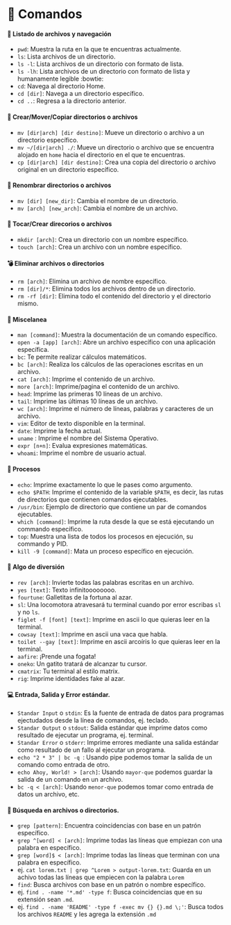 # :rocket: Comandos

#### :minidisc: Listado de archivos y navegación
* `pwd`: Muestra la ruta en la que te encuentras actualmente.
* `ls`: Lista archivos de un directorio.
* `ls -l`: Lista archivos de un directorio con formato de lista.
* `ls -lh`: Lista archivos de un directorio con formato de lista y humanamente legible :bowtie:
* `cd`: Navega al directorio Home.
* `cd [dir]`: Navega a un directorio específico.
* `cd ..`: Regresa a la directorio anterior.

#### :floppy_disk: Crear/Mover/Copiar directorios o archivos
* `mv [dir|arch] [dir destino]`: Mueve un directorio o archivo a un directorio específico.
* `mv ~/[dir|arch] ./`: Mueve un directorio o archivo que se encuentra alojado en `home` hacia el directorio en el que te encuentras.
* `cp [dir|arch] [dir destino]`: Crea una copia del directorio o archivo original en un directorio específico.

#### :file_folder: Renombrar directorios o archivos
* `mv [dir] [new_dir]`: Cambia el nombre de un directorio.
* `mv [arch] [new_arch]`: Cambia el nombre de un archivo.

#### :open_file_folder: Tocar/Crear direcorios o archivos
* `mkdir [arch]`: Crea un directorio con un nombre específico.
* `touch [arch]`: Crea un archivo con un nombre específico.

#### :bomb: Eliminar archivos o directorios
* `rm [arch]`: Elimina un archivo de nombre específico.
* `rm [dir]/*`: Elimina todos los archivos dentro de un directorio.
* `rm -rf [dir]`: Elimina todo el contenido del directorio y el directorio mismo.

#### :crystal_ball: Miscelanea
* `man [command]`: Muestra la documentación de un comando específico.
* `open -a [app] [arch]`: Abre un archivo específico con una aplicación específica.
* `bc`: Te permite realizar cálculos matemáticos.
* `bc [arch]`: Realiza los cálculos de las operaciones escritas en un archivo.
* `cat [arch]`: Imprime el contenido de un archivo.
* `more [arch]`: Imprime/pagina el contenido de un archivo.
* `head`: Imprime las primeras 10 líneas de un archivo.
*  `tail`: Imprime las últimas 10 líneas de un archivo.
* `wc [arch]`: Imprime el número de líneas, palabras y caracteres de un archivo.
* `vim`: Editor de texto disponible en la terminal.
* `date`: Imprime la fecha actual.
* `uname` : Imprime el nombre del Sistema Operativo.
* `expr [n+n]`: Evalua expresiones matemáticas.
* `whoami`: Imprime el nombre de usuario actual.

#### :mag_right: Procesos
* `echo`: Imprime exactamente lo que le pases como argumento.
* `echo $PATH`: Imprime el contenido de la variable `$PATH`, es decir, las rutas de directorios que contienen comandos ejecutables.
* `/usr/bin`: Ejemplo de directorio que contiene un par de comandos ejecutables.
* `which [command]`: Imprime la ruta desde la que se está ejecutando un commando específico.
* `top`: Muestra una lista de todos los procesos en ejecución, su commando y PID.
* `kill -9 [command]`: Mata un proceso específico en ejecución.

#### :japanese_ogre: Algo de diversión
* `rev [arch]`: Invierte todas las palabras escritas en un archivo.
* `yes [text]`: Texto infinitoooooooo.
* `fourtune`: Galletitas de la fortuna al azar.
* `sl`: Una locomotora atravesará tu terminal cuando por error escribas `sl` y no `ls`.
* `figlet -f [font] [text]`: Imprime en ascii lo que quieras leer en la terminal.
* `cowsay [text]`: Imprime en ascii una vaca que habla.
* `toilet --gay [text]`: Imprime en ascii arcoíris lo que quieras leer en la terminal.
* `aafire`: ¡Prende una fogata!
* `oneko`: Un gatito tratará de alcanzar tu cursor.
* `cmatrix`: Tu terminal al estilo matrix.
* `rig`: Imprime identidades fake al azar.

#### :computer: Entrada, Salida y Error estándar.
* `Standar Input` o `stdin`: Es la fuente de entrada de datos para programas ejectudados desde la línea de comandos, ej. teclado.
* `Standar Output` o `stdout`: Salida estándar que imprime datos como resultado de ejecutar un programa, ej. terminal.
* `Standar Error` o `stderr`: Imprime errores mediante una salida estándar como resultado de un fallo al ejecutar un programa.
* `echo "2 * 3" | bc -q `: Usando pipe podemos tomar la salida de un comando como entrada de otro.
* `echo Ahoy, World! > [arch]`: Usando `mayor-que` podemos guardar la salida de un comando en un archivo.
* `bc -q < [arch]`: Usando `menor-que` podemos tomar como entrada de datos un archivo, etc.

#### :microscope: Búsqueda en archivos o directorios.
* `grep [pattern]`: Encuentra coincidencias con base en un patrón específico.
* `grep ^[word] < [arch]`: Imprime todas las líneas que empiezan con una palabra en específico.
* `grep [word]$ < [arch]`: Imprime todas las líneas que terminan con una palabra en específico.
* ej. `cat lorem.txt | grep ^Lorem > output-lorem.txt`: Guarda en un achivo todas las líneas que empiecen con la palabra `Lorem`
* `find`: Busca archivos con base en un patrón o nombre específico.
* ej. `find . -name '*.md' -type f`: Busca coincidencias que en su extensión sean `.md`.
* ej. `find . -name 'README' -type f -exec mv {} {}.md \;'`: Busca todos los archivos `README` y les agrega la extensión `.md`
